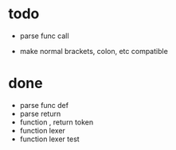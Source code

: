 # todo

- parse func call


- make normal brackets, colon, etc compatible

# done
- parse func def
- parse return
- function , return token
- function lexer
- function lexer test
